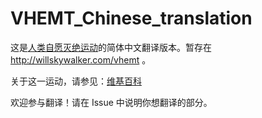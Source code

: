 # VHEMT_Chinese_translation

这是[人类自愿灭绝运动](http://vhemt.org)的简体中文翻译版本。暂存在 http://willskywalker.com/vhemt 。

关于这一运动，请参见：[维基百科](https://zh.wikipedia.org/zh/人类自愿灭绝运动)

欢迎参与翻译！请在 Issue 中说明你想翻译的部分。
